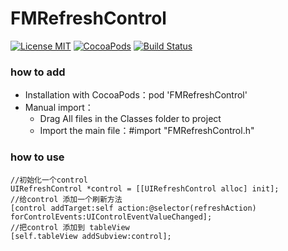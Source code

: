 # FMRefreshControl
[![License MIT](https://img.shields.io/badge/license-MIT-green.svg?style=flat)](https://raw.githubusercontent.com/ibireme/YYKit/master/LICENSE) [![CocoaPods](http://img.shields.io/cocoapods/p/YYKit.svg?style=flat)](http://cocoapods.org/?q=YYKit) [![Build Status](https://travis-ci.org/ibireme/YYKit.svg?branch=master)](https://travis-ci.org/ibireme/YYKit)

### how to add
 	
-	Installation with CocoaPods：pod 'FMRefreshControl'
- Manual import：
	- Drag All files in the Classes folder to project
	- Import the main file：#import "FMRefreshControl.h"

### how to use 

```
//初始化一个control
UIRefreshControl *control = [[UIRefreshControl alloc] init];
//给control 添加一个刷新方法
[control addTarget:self action:@selector(refreshAction) forControlEvents:UIControlEventValueChanged];
//把control 添加到 tableView
[self.tableView addSubview:control];
```


